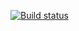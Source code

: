 [![Build status](https://ci.appveyor.com/api/projects/status/qrg7x98665gum3eg?svg=true)](https://ci.appveyor.com/project/IVAN37853/netology-ci-homework)
